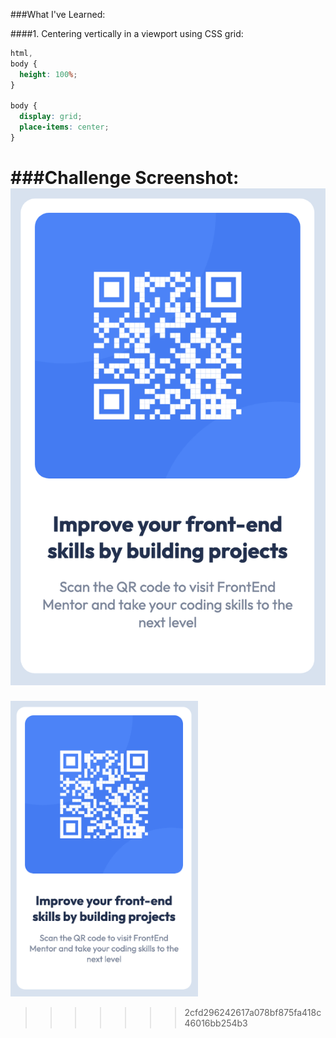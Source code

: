 ###What I've Learned:

####1. Centering vertically in a viewport using CSS grid:

```css
html,
body {
  height: 100%;
}

body {
  display: grid;
  place-items: center;
}
```

###Challenge Screenshot:
![Challenge Screenshot](challenge-screenshot.png)
=======
<img src="challenge-screenshot.png" width="300">

> > > > > > > 2cfd296242617a078bf875fa418c46016bb254b3
